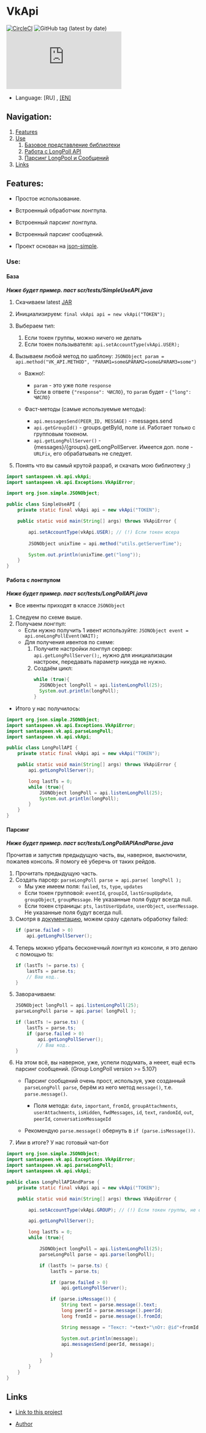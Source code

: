 # VkApi
[![CircleCI](https://circleci.com/gh/SantaSpeen/VkApi.Java.svg?style=svg)](https://circleci.com/gh/SantaSpeen/VkApi.Java)
![GitHub tag (latest by date)](https://img.shields.io/github/tag-date/SantaSpeen/VkApi.Java.svg?style=popout)
![License](https://img.shields.io/github/license/SantaSpeen/VkApi.Java)


* Language: [RU] , [[EN]](https://github.com/SantaSpeen/VkApi.Java/README_en.md)

## Navigation:

1. [Features](https://github.com/SantaSpeen/VkApi.Java#features)
2. [Use](https://github.com/SantaSpeen/VkApi.Java#use)
    1. [Базовое представление библиотеки](https://github.com/SantaSpeen/VkApi.Java#база)
    2. [Работа с LongPoll API](https://github.com/SantaSpeen/VkApi.Java#работа-с-лонгпулом)
    3. [Парсинг LongPool и Сообщений](https://github.com/SantaSpeen/VkApi.Java#парсинг)
3. [Links](https://github.com/SantaSpeen/VkApi.Java#links)

## Features:

* Простое использование.
* Встроенный обработчик лонгпула.
* Встроенный парсинг лонгпула.
* Встроенный парсинг сообщений.


* Проект основан на [json-simple](https://github.com/fangyidong/json-simple).

### Use:

#### База

***Ниже будет пример. паст scr/tests/SimpleUseAPI.java***

1. Скачиваем latest [JAR]()
2. Инициализируем: `final vkApi api = new vkApi("TOKEN");`
3. Выбераем тип:
    1. Если токен группы, можно ничего не делать
    2. Если токен пользывателя: `api.setAccountType(vkApi.USER);`
4. Вызываем любой метод по шаблону: `JSONObject param = api.method("VK_API.METHOD", "PARAM1=some&PARAM2=some&PARAM3=some")`
    * Важно!:
        * `param` - это уже поле `response`
        * Если в ответе `{"response": ЧИСЛО}`, то `param` будет - `{"long": ЧИСЛО}`
    
    * Фаст-методы (самые используемые методы):
        * `api.messagesSend(PEER_ID, MESSAGE)` - messages.send
        * `api.getGroupId()` - groups.getById, поле `id`. Работает только с групповым токеном.
        * `api.getLongPollServer()` - {messages}/{groups}.getLongPollServer. Имеется доп. поле - `URLFix`, его обрабатывать не следует.

5. Понять что вы самый крутой разраб, и скачать мою библиотеку ;)
```java
import santaspeen.vk.api.vkApi;
import santaspeen.vk.api.Exceptions.VkApiError;

import org.json.simple.JSONObject;

public class SimpleUseAPI {
    private static final vkApi api = new vkApi("TOKEN");

    public static void main(String[] args) throws VkApiError {

        api.setAccountType(vkApi.USER); // (!) Если токен юсера
        
        JSONObject unixTime = api.method("utils.getServerTime");

        System.out.println(unixTime.get("long"));  
    }
}
```
#### Работа с лонгпулом

***Ниже будет пример. паст scr/tests/LongPollAPI.java***

* Все ивенты приходят в классе `JSONObject`

1. Следуем по схеме выше.
2. Получаем лонгпул:
    * Если нужно получить 1 ивент используйте: `JSONObject event = api.oneLongPollEvent(WAIT);`
    * Для получения ивентов по схеме:
        1. Получите настройки лонгпул сервер: `api.getLongPollServer();`, нужно для инициализации настроек, передавать параметр никуда не нужно.
        2. Создаём цикл:
            ```java
            while (true){
              JSONObject longPoll = api.listenLongPoll(25);
              System.out.println(longPoll);
            }
            ```
* Итого у нас получилось:
```java
import org.json.simple.JSONObject;
import santaspeen.vk.api.Exceptions.VkApiError;
import santaspeen.vk.api.parseLongPoll;
import santaspeen.vk.api.vkApi;

public class LongPollAPI {
    private static final vkApi api = new vkApi("TOKEN");

    public static void main(String[] args) throws VkApiError {
        api.getLongPollServer();

        long lastTs = 0;
        while (true){
            JSONObject longPoll = api.listenLongPoll(25);
            System.out.println(longPoll);
        }
    }
}
```
#### Парсинг

***Ниже будет пример. паст scr/tests/LongPollAPIAndParse.java***

Прочитав и запустив предыдущую часть, вы, наверное, выключили, пожалев консоль. Я помогу её уберечь от таких рейдов.

1. Прочитать предыдущую часть.
2. Создать парсер: `parseLongPoll parse = api.parse( longPoll );`
    * Мы уже имеем поля: `failed`, `ts`, `type`, `updates`
    * Если токен групповой: `eventId`, `groupId`, `lastGroupUpdate`, `groupObject`, `groupMessage`. Не указанные поля будут всегда null.
    * Если токен страницы: `pts`, `lastUserUpdate`, `userObject`, `userMessage`. Не указанные поля будут всегда null.
3. Смотря в [документацию](https://vk.com/dev/using_longpoll?f=2.%20%D0%A4%D0%BE%D1%80%D0%BC%D0%B0%D1%82%20%D0%BE%D1%82%D0%B2%D0%B5%D1%82%D0%B0), можем сразу сделать обработку failed:
    ```java
    if (parse.failed > 0)
        api.getLongPollServer();
    ```
4. Теперь можно убрать бесконечный лонгпул из консоли, я это делаю с помощью ts:
    ```java
    if (lastTs != parse.ts) {
        lastTs = parse.ts;
        // Ваш код..
    }
    ```
5. Заворачиваем:
    ```java
    JSONObject longPoll = api.listenLongPoll(25);
    parseLongPoll parse = api.parse( longPoll );
    
    if (lastTs != parse.ts) {
        lastTs = parse.ts;
        if (parse.failed > 0)
            api.getLongPollServer();
            // Ваш код..
    }
    ```
6. На этом всё, вы наверное, уже, успели подумать, а нееет, ещё есть парсинг сообщений. (Group LongPoll version >= 5.107)
    * Парсинг сообщений очень прост, используя, уже созданный `parseLongPoll parse`, берём из него метод `message()`, т.е. `parse.message()`.
        * Поля метода: `date`, `important`, `fromId`, `groupAttachments`, `userAttachments`, `isHidden`, `fwdMessages`, `id`, `text`, `randomId`, `out`, `peerId`, `conversationMessageId`
    
    * Рекомендую `parse.message()` обернуть в `if (parse.isMessage())`.
7. Иии в итоге? У нас готовый чат-бот
```java
import org.json.simple.JSONObject;
import santaspeen.vk.api.Exceptions.VkApiError;
import santaspeen.vk.api.parseLongPoll;
import santaspeen.vk.api.vkApi;

public class LongPollAPIAndParse {
    private static final vkApi api = new vkApi("TOKEN");

    public static void main(String[] args) throws VkApiError {

        api.setAccountType(vkApi.GROUP); // (!) Если токен группы, не обязательно.

        api.getLongPollServer();

        long lastTs = 0;
        while (true){

            JSONObject longPoll = api.listenLongPoll(25);
            parseLongPoll parse = api.parse(longPoll);

            if (lastTs != parse.ts) {
                lastTs = parse.ts;

                if (parse.failed > 0)
                    api.getLongPollServer();

                if (parse.isMessage()) {
                    String text = parse.message().text;
                    long peerId = parse.message().peerId;
                    long fromId = parse.message().fromId;

                    String message = "Текст: "+text+"\nОт: @id"+fromId;

                    System.out.println(message);
                    api.messagesSend(peerId, message);

                }
            }
        }
    }
}
```
## Links

- [Link to this project](https://github.com/SantaSpeen/VkApi.Java)

- [Author](https://vk.com/id370926160)
